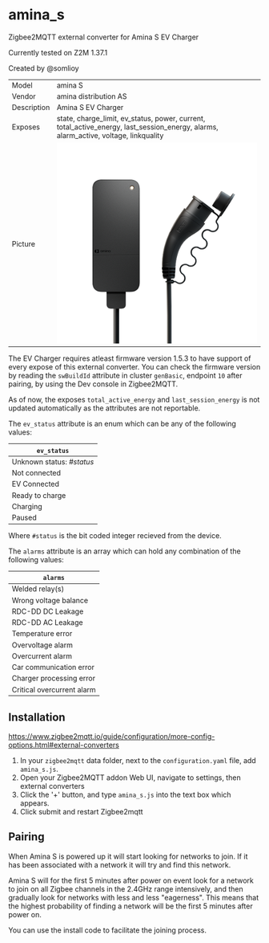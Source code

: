# amina_s
Zigbee2MQTT external converter for Amina S EV Charger

Currently tested on Z2M 1.37.1

Created by @somlioy


|     |     |
|-----|-----|
| Model | amina S  |
| Vendor  | amina distribution AS  |
| Description | Amina S EV Charger |
| Exposes | state, charge_limit, ev_status, power, current, total_active_energy, last_session_energy, alarms, alarm_active, voltage, linkquality |
| Picture | ![Amina S](amina_s.png) |


The EV Charger requires atleast firmware version 1.5.3 to have support of every expose of this external converter.
You can check the firmware version by reading the `swBuildId` attribute in cluster `genBasic`, endpoint `10` after pairing, by using the Dev console in Zigbee2MQTT.

As of now, the exposes `total_active_energy` and `last_session_energy` is not updated automatically as the attributes are not reportable.

The `ev_status` attribute is an enum which can be any of the following values:

| `ev_status` |
| --- |
| Unknown status: *#status*
| Not connected |
| EV Connected |
| Ready to charge |
| Charging |
| Paused |

Where `#status` is the bit coded integer recieved from the device.

The `alarms` attribute is an array which can hold any combination of the following values:

| `alarms` |
| --- |
| Welded relay(s) |
| Wrong voltage balance |
| RDC-DD DC Leakage |
| RDC-DD AC Leakage |
| Temperature error |
| Overvoltage alarm |
| Overcurrent alarm |
| Car communication error |
| Charger processing error |
| Critical overcurrent alarm |


## Installation

https://www.zigbee2mqtt.io/guide/configuration/more-config-options.html#external-converters

1. In your `zigbee2mqtt` data folder, next to the `configuration.yaml` file, add `amina_s.js`.
2. Open your Zigbee2MQTT addon Web UI, navigate to settings, then external converters
3. Click the '+' button, and type `amina_s.js` into the text box which appears.
4. Click submit and restart Zigbee2mqtt

## Pairing
When Amina S is powered up it will start looking for networks to join. If it has been associated with a network it will try and find this network.

Amina S will for the first 5 minutes after power on event look for a network to join on all Zigbee channels in the 2.4GHz range intensively, and then gradually look for networks with less and less "eagerness". This means that the highest probability of finding a network will be the first 5 minutes after power on.

You can use the install code to facilitate the joining process.